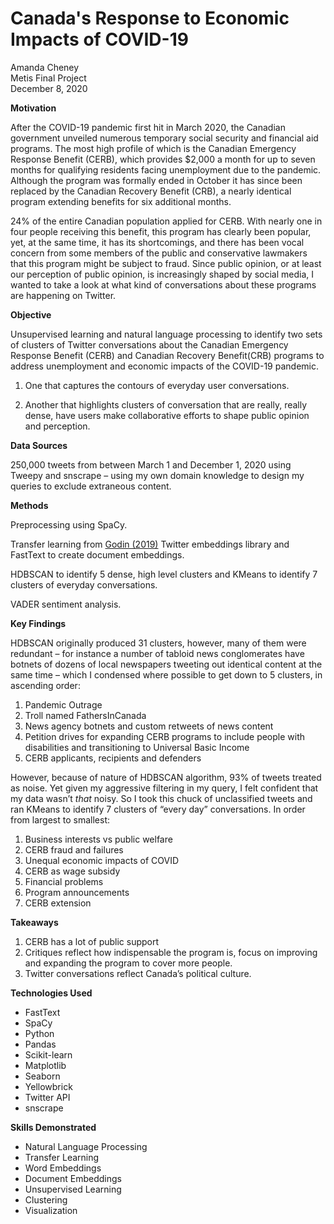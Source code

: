 # Canada's Response to Economic Impacts of COVID-19

Amanda Cheney  
Metis Final Project   
December 8, 2020    

**Motivation**  

After the COVID-19 pandemic first hit in March 2020, the Canadian government unveiled numerous temporary social security and financial aid programs. The most high profile of which is the Canadian Emergency Response Benefit (CERB), which provides $2,000 a month for up to seven months for qualifying residents facing unemployment due to the pandemic. Although the program was formally ended in October it has since been replaced by the Canadian Recovery Benefit (CRB), a nearly identical program extending benefits for six additional months. 

24% of the entire Canadian population applied for CERB. With nearly one in four people receiving this benefit, this program has clearly been popular, yet, at the same time, it has its shortcomings, and there has been vocal concern from some members of the public and conservative lawmakers that this program might be subject to fraud. Since public opinion, or at least our perception of public opinion, is increasingly shaped by social media, I wanted to take a look at what kind of conversations about these programs are happening on Twitter. 

**Objective**  

Unsupervised learning and natural language processing to identify two sets of clusters of Twitter conversations about the Canadian Emergency Response Benefit (CERB) and Canadian Recovery Benefit(CRB) programs to address unemployment and economic impacts of the COVID-19 pandemic. 

1. One that captures the contours of everyday user conversations. 

2.  Another that highlights clusters of conversation that are really, really dense, have users make collaborative efforts to shape public opinion and perception.  

**Data Sources** 

250,000 tweets from between March 1 and December 1, 2020 using Tweepy and snscrape – using my own domain knowledge to design my queries to exclude extraneous content.   

**Methods**  

Preprocessing using SpaCy.   

Transfer learning from [Godin (2019)](https://fredericgodin.com/research/twitter-word-embeddings/) Twitter embeddings library and FastText to create document embeddings.  

HDBSCAN to identify 5 dense, high level clusters and KMeans to identify 7 clusters of everyday conversations.

VADER sentiment analysis.  

**Key Findings**    

HDBSCAN originally produced 31 clusters, however, many of them were redundant – for instance a number of tabloid news conglomerates have botnets of dozens of local newspapers tweeting out identical content at the same time – which I condensed where possible to get down to 5 clusters, in ascending order:

1. Pandemic Outrage
2. Troll named FathersInCanada
3. News agency botnets and custom retweets of news content
4. Petition drives for expanding CERB programs to include people with disabilities and transitioning to Universal Basic Income
5. CERB applicants, recipients and defenders 

However, because of nature of HDBSCAN algorithm, 93% of tweets treated as noise. Yet given my aggressive filtering in my query, I felt confident that my data wasn’t *that* noisy. So I took this chuck of unclassified tweets and ran KMeans to identify 7 clusters of “every day” conversations. In order from largest to smallest:

1. Business interests vs public welfare  
2. CERB fraud and failures
3. Unequal economic impacts of COVID
4. CERB as wage subsidy
5. Financial problems
6. Program announcements
7. CERB extension   

**Takeaways**   

1. CERB has a lot of public support
2. Critiques reflect how indispensable the program is, focus on improving and expanding the program to cover more people.
3. Twitter conversations reflect Canada’s political culture.   

**Technologies Used**

- FastText 
- SpaCy
- Python
- Pandas
- Scikit-learn
- Matplotlib
- Seaborn
- Yellowbrick 
- Twitter API 
- snscrape 

**Skills Demonstrated**

- Natural Language Processing
- Transfer Learning
- Word Embeddings
- Document Embeddings 
- Unsupervised Learning
- Clustering
- Visualization 